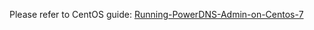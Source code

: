 Please refer to CentOS guide: [Running-PowerDNS-Admin-on-Centos-7](Running-PowerDNS-Admin-on-Centos-7.md)